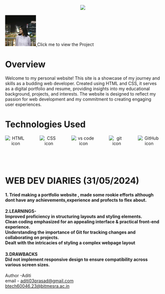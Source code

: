 <p align="center">
 <img src="https://capsule-render.vercel.app/api?type=waving&height=150&color=0c0a8a&text=Aditi,%20Portfolio%20Website&textBg=false&fontColor=ffebef&animation=fadeIn"/>
</p>
<p>
<a href="https://aditiiprasad.github.io/Aditi/">
  <img src="images\photo.jpg" height="100"> 
</a>
 Click me to view the Project
</p>



<h1> Overview</h1>
<p>Welcome to my personal website! This site is a showcase of my journey and skills as a budding web developer. Created using HTML and CSS, it serves as a digital portfolio and resume, providing insights into my educational background, projects, and interests. The website is designed to reflect my passion for web development and my commitment to creating engaging user experiences.</p>

<h1> Technologies Used </h1>


<div style="text-align: center;">
  <div style="display: flex; justify-content: center; gap: 20px;">
    <img src="https://user-images.githubusercontent.com/25181517/192158954-f88b5814-d510-4564-b285-dff7d6400dad.png" alt="HTML icon" height="90px" title="HTML">
    &nbsp;
    <img src="https://user-images.githubusercontent.com/25181517/183898674-75a4a1b1-f960-4ea9-abcb-637170a00a75.png" alt="CSS icon" height="90px" title="CSS">
    &nbsp;
     <img src="https://user-images.githubusercontent.com/25181517/192108891-d86b6220-e232-423a-bf5f-90903e6887c3.png" alt="vs code icon" height="60px" title="Microsoft Visual Studio">
    &nbsp;
    <img src="https://user-images.githubusercontent.com/25181517/192108372-f71d70ac-7ae6-4c0d-8395-51d8870c2ef0.png" alt="git icon" height="75px" title="Git">
    &nbsp;
    <img src="https://user-images.githubusercontent.com/25181517/192108374-8da61ba1-99ec-41d7-80b8-fb2f7c0a4948.png" alt="GitHub icon" height="75px" title="GitHub">
    
   
  </div>
</div>

# WEB DEV DIARIES (31/05/2024)
<h4>
 1. Tried making a portfolio website , made some rookie efforts although dont have any achievements,experience and profects to flex about.
</h4>
 <h4>2.LEARNINGS-
 <BR>
  Improved proficiency in structuring layouts and styling elements.
  <BR>
  Clean coding emphasized for an appealing interface & practical front-end experience.
  <BR>
  Understanding the importance of Git for tracking changes and collaborating on projects.
  <BR>
  Dealt with the intricacies of styling a complex webpage layout
 </h4>
 <H4>3.DRAWBACKS
  <BR>
  Did not implement responsive design to ensure compatibility across various screen sizes.
 </H4>





Author -Aditi 
<br>
email -
 aditi03prasad@gmail.com
<br>
btech60046.23@bitmesra.ac.in 
<br>
